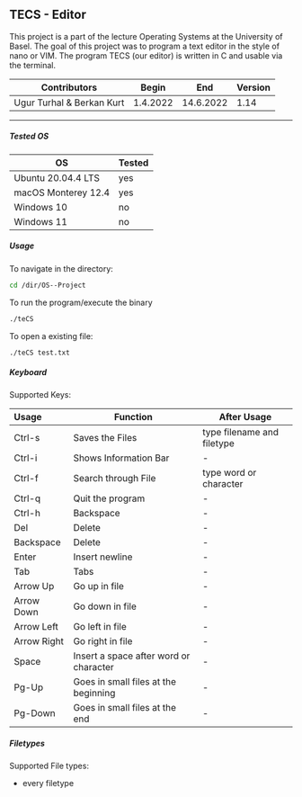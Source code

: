 ## TECS - Editor

This project is a part of the lecture Operating Systems at the University of Basel. The goal of this project was to program a text editor in the style of nano or VIM. The program TECS (our editor) is written in C and usable via the terminal.  

| Contributors              | Begin    | End       | Version |
| ------------------------- | -------- | --------- | ------- |
| Ugur Turhal & Berkan Kurt | 1.4.2022 | 14.6.2022 | 1.14    |

___



##### Tested OS

| OS                  | Tested |
| ------------------- | ------ |
| Ubuntu 20.04.4 LTS  | yes    |
| macOS Monterey 12.4 | yes    |
| Windows 10          | no     |
| Windows 11          | no     |





##### Usage

To navigate in the directory:

```bash
cd /dir/OS--Project
```



To run the program/execute the binary 

```bash
./teCS
```



To open a existing file:

```
./teCS test.txt
```





##### Keyboard 

Supported Keys:

| Usage       | Function                               | After Usage                |
| :---------- | -------------------------------------- | -------------------------- |
| Ctrl-s      | Saves the Files                        | type filename and filetype |
| Ctrl-i      | Shows Information Bar                  | -                          |
| Ctrl-f      | Search through File                    | type word or character     |
| Ctrl-q      | Quit the program                       | -                          |
| Ctrl-h      | Backspace                              | -                          |
| Del         | Delete                                 | -                          |
| Backspace   | Delete                                 | -                          |
| Enter       | Insert newline                         | -                          |
| Tab         | Tabs                                   | -                          |
| Arrow Up    | Go up in file                          | -                          |
| Arrow Down  | Go down in file                        | -                          |
| Arrow Left  | Go left in file                        | -                          |
| Arrow Right | Go right in file                       | -                          |
| Space       | Insert a space after word or character | -                          |
| Pg-Up       | Goes in small files at the beginning   | -                          |
| Pg-Down     | Goes in small files at the end         | -                          |





##### Filetypes

Supported File types: 

- every filetype